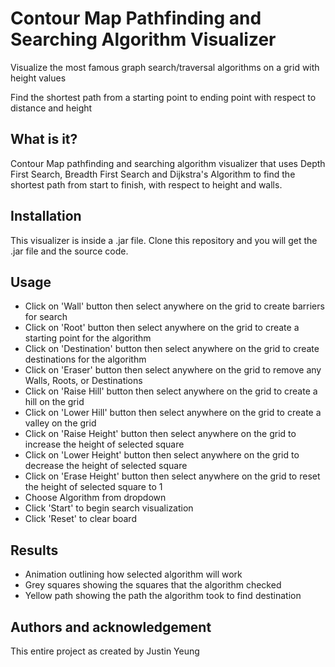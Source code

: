 # Contour Map Pathfinding and Searching Algorithm Visualizer

Visualize the most famous graph search/traversal algorithms on a grid with height values

Find the shortest path from a starting point to ending point with respect to distance and height

## What is it?
Contour Map pathfinding and searching algorithm visualizer that uses Depth First Search, Breadth First Search and Dijkstra's Algorithm to find the shortest path from start to finish, with respect to height and walls.

## Installation
This visualizer is inside a .jar file. Clone this repository and you will get the .jar file and the source code.

## Usage
- Click on 'Wall' button then select anywhere on the grid to create barriers for search
- Click on 'Root' button then select anywhere on the grid to create a starting point for the algorithm
- Click on 'Destination' button then select anywhere on the grid to create destinations for the algorithm
- Click on 'Eraser' button then select anywhere on the grid to remove any Walls, Roots, or Destinations
- Click on 'Raise Hill' button then select anywhere on the grid to create a hill on the grid
- Click on 'Lower Hill' button then select anywhere on the grid to create a valley on the grid
- Click on 'Raise Height' button then select anywhere on the grid to increase the height of selected square
- Click on 'Lower Height' button then select anywhere on the grid to decrease the height of selected square
- Click on 'Erase Height' button then select anywhere on the grid to reset the height of selected square to 1
- Choose Algorithm from dropdown
- Click 'Start' to begin search visualization
- Click 'Reset' to clear board

## Results
- Animation outlining how selected algorithm will work
- Grey squares showing the squares that the algorithm checked
- Yellow path showing the path the algorithm took to find destination

## Authors and acknowledgement
This entire project as created by Justin Yeung
